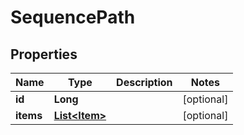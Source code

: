 
# SequencePath

## Properties
Name | Type | Description | Notes
------------ | ------------- | ------------- | -------------
**id** | **Long** |  |  [optional]
**items** | [**List&lt;Item&gt;**](Item.md) |  |  [optional]



